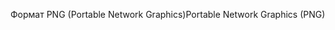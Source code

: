 <span data-ttu-id="199d2-101">Формат PNG (Portable Network Graphics)</span><span class="sxs-lookup"><span data-stu-id="199d2-101">Portable Network Graphics (PNG)</span></span>